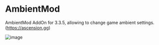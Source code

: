 # AmbientMod
AmbientMod AddOn for 3.3.5, allowing to change game ambient settings. (https://ascension.gg)


![image](https://github.com/robinsch/AmbientMod335/assets/8017650/4567a4f8-5527-4d7e-9412-2b1ef3fb773c)

